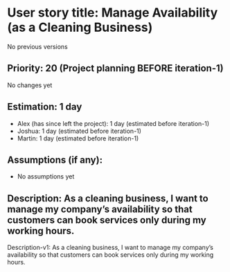 # User story title: Manage Availability (as a Cleaning Business)
No previous versions

## Priority: 20 (Project planning BEFORE iteration-1)
No changes yet

## Estimation: 1 day
* Alex (has since left the project): 1 day (estimated before iteration-1)
* Joshua: 1 day (estimated before iteration-1)
* Martin: 1 day (estimated before iteration-1)

## Assumptions (if any):
* No assumptions yet

## Description: As a cleaning business, I want to manage my company’s availability so that customers can book services only during my working hours.
Description-v1: As a cleaning business, I want to manage my company’s availability so that customers can book services only during my working hours.
